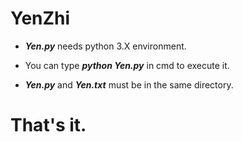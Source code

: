 # YenZhi
* **_Yen.py_** needs python 3.X environment.

* You can type  **_python Yen.py_** in cmd to execute it.

* **_Yen.py_** and **_Yen.txt_** must be in the same directory.
# That's it.

